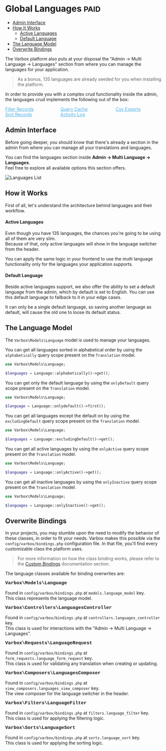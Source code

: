 <h1>Global Languages <small class="paid">PAID</small></h1>

- [Admin Interface](#admin-interface)
- [How It Works](#how-it-works)
    - [Active Languages](#active-languages)
    - [Default Language](#default-language)
- [The Language Model](#the-language-model)
- [Overwrite Bindings](#overwrite-bindings)

The Varbox platform also puts at your disposal the "Admin -> Multi Language -> Languages" section from where you can manage the languages for your application.

> As a bonus, 135 languages are already seeded for you when installing the platform.

In order to provide you with a complex crud functionality inside the admin, the languages crud implements the following out of the box:

<style>
    #available-filter-operators-list > p {
        column-count: 3; -moz-column-count: 3; -webkit-column-count: 3;
        column-gap: 2em; -moz-column-gap: 2em; -webkit-column-gap: 2em;
    }

    #available-filter-operators-list a {
        display: block;
        color: #4AAEE3;
    }
</style>
<div id="available-filter-operators-list" markdown="1">

[Filter Records](/docs/{{version}}/filter-records)
[Sort Records](/docs/{{version}}/sort-records)
[Query Cache](/docs/{{version}}/query-cache)
[Activity Log](/docs/{{version}}/activity-log)
[Csv Exports](/docs/{{version}}/csv-exports)

</div>

<a name="admin-interface"></a>
## Admin Interface

Before going deeper, you should know that there's already a section in the admin from where you can manage all your translations and languages.

You can find the languages section inside **Admin -> Multi Language -> Languages**.   
Feel free to explore all available options this section offers.

![Languages List](/docs/{{version}}/languages-list.png)

<a name="how-it-works"></a>
## How it Works

First of all, let's understand the architecture behind languages and their workflow.

<a name="active-languages"></a>
#### Active Languages

Even though you have 135 languages, the chances you're going to be using all of them are very slim.   
Because of that, only active languages will show in the language switcher from the header.

You can apply the same logic in your frontend to use the multi language functionality only for the languages your application supports.

<a name="default-language"></a>
#### Default Language

Beside active languages support, we also offer the ability to set a default language from the admin, which by default is set to English.
You can use this default language to fallback to it in your edge cases.

It can only be a single default language, so saving another language as default, will cause the old one to loose its default status. 

<a name="the-language-model"></a>
## The Language Model

The `Varbox\Models\Language` model is used to manage your languages.   

You can get all languages sorted in alphabetical order by using the `alphabetically` query scope present on the `Translation` model.

```php
use Varbox\Models\Language;

$languages = Language::alphabetically()->get();
```   

You can get only the default language by using the `onlyDefault` query scope present on the `Translation` model.

```php
use Varbox\Models\Language;

$language = Language::onlydefault()->first();
```    

You can get all languages except the default on by using the `excludingDefault` query scope present on the `Translation` model.

```php
use Varbox\Models\Language;

$languages = Language::excludingDefault()->get();
```   

You can get all active languages by using the `onlyActive` query scope present on the `Translation` model.

```php
use Varbox\Models\Language;

$languages = Language::onlyActive()->get();
```

You can get all inactive languages by using the `onlyInactive` query scope present on the `Translation` model.

```php
use Varbox\Models\Language;

$languages = Language::onlyInactive()->get();
```

<a name="overwrite-bindings"></a>
## Overwrite Bindings

In your projects, you may stumble upon the need to modify the behavior of these classes, in order to fit your needs.
Varbox makes this possible via the `config/varbox/bindings.php` configuration file. In that file, you'll find every customizable class the platform uses.

> For more information on how the class binding works, please refer to the [Custom Bindings](/docs/{{version}}/custom-bindings) documentation section.

<style>
    p.overwrite-class {
        display: block;
        font-family: SFMono-Regular,Menlo,Monaco,Consolas,Liberation Mono,Courier New,monospace;
        font-weight: 600;
        font-size: 15px;
        margin: 0;
    }
</style>

The language classes available for binding overwrites are:

<p class="overwrite-class">Varbox\Models\Language</p>

Found in `config/varbox/bindings.php` at `models.language_model` key.   
This class represents the language model.

<p class="overwrite-class">Varbox\Controllers\LanguagesController</p>

Found in `config/varbox/bindings.php` at `controllers.languages_controller` key.   
This class is used for interactions with the "Admin -> Multi Language -> Languages".

<p class="overwrite-class">Varbox\Requests\LanguageRequest</p>

Found in `config/varbox/bindings.php` at `form_requests.language_form_request` key.   
This class is used for validating any translation when creating or updating.

<p class="overwrite-class">Varbox\Composers\LanguagesComposer</p>

Found in `config/varbox/bindings.php` at `view_composers.languages_view_composer` key.   
The view composer for the language switcher in the header.

<p class="overwrite-class">Varbox\Filters\LanguageFilter</p>

Found in `config/varbox/bindings.php` at `filters.language_filter` key.   
This class is used for applying the filtering logic.

<p class="overwrite-class">Varbox\Sorts\LanguageSort</p>

Found in `config/varbox/bindings.php` at `sorts.language_sort` key.   
This class is used for applying the sorting logic.
